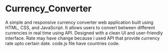# Currency_Converter
A simple and responsive currency converter web application built using HTML, CSS, and JavaScript. It allows users to convert between different currencies in real time using API. Designed with a clean UI and user-friendly interface.
Rate may have change because i used API that provide currency rate upto certain date.
code.js file have countries code.
